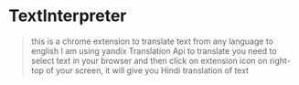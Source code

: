# TextInterpreter
>this is a chrome extension to translate text from any language to english
>I am using yandix Translation Api to translate
>you need to select text in your browser and then click on extension icon on right-top of your screen, it will give you Hindi translation of text
